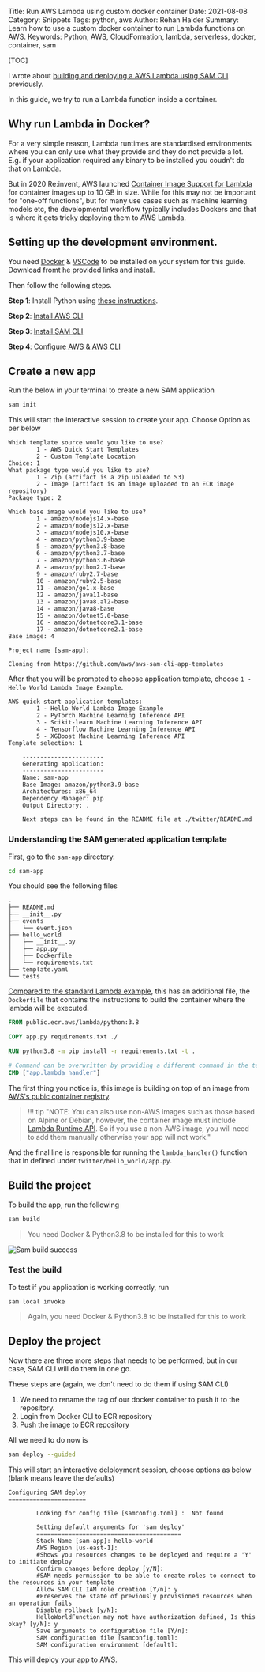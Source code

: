 Title: Run AWS Lambda using custom docker container
Date: 2021-08-08
Category: Snippets
Tags: python, aws
Author: Rehan Haider
Summary: Learn how to use a custom docker container to run Lambda functions on AWS. 
Keywords: Python, AWS, CloudFormation, lambda, serverless, docker, container, sam

[TOC]

I wrote about [building and deploying a AWS Lambda using SAM CLI]({filename}0016-deploy-serverless-apps-with-aws-sam.md) previously.

In this guide, we try to run a Lambda function inside a container. 

## Why run Lambda in Docker? 

For a very simple reason, Lambda runtimes are standardised environments where you can only use what they provide and they do not provide a lot. E.g. if your application required any binary to be installed you coudn't do that on Lambda. 

But in 2020 Re:invent, AWS launched [Container Image Support for Lambda](https://aws.amazon.com/blogs/aws/new-for-aws-lambda-container-image-support/) for container images up to 10 GB in size. While for this may not be important for "one-off functions", but for many use cases such as machine learning models etc, the developmental workflow typically includes Dockers and that is where it gets tricky deploying them to AWS Lambda.

## Setting up the development environment. 

You need [Docker](https://docs.docker.com/get-docker/) & [VSCode](https://code.visualstudio.com/download) to be installed on your system for this guide. Download fromt he provided links and install. 

Then follow the following steps. 

**Step 1**: Install Python using [these instructions]({filename}0013-how-to-check-python-version.md).

**Step 2**: [Install AWS CLI]({filename}0016-deploy-serverless-apps-with-aws-sam.md#install-aws-cli)

**Step 3**: [Install SAM CLI]({filename}0016-deploy-serverless-apps-with-aws-sam.md#install-aws-sam-cli)

**Step 4**: [Configure AWS & AWS CLI]({filename}0016-deploy-serverless-apps-with-aws-sam.md#configuring-aws-aws-cli)


## Create a new app

Run the below in your terminal to create a new SAM application
```bash
sam init
```

This will start the interactive session to create your app. Choose Option as per below

```
Which template source would you like to use?
        1 - AWS Quick Start Templates
        2 - Custom Template Location
Choice: 1
What package type would you like to use?
        1 - Zip (artifact is a zip uploaded to S3)
        2 - Image (artifact is an image uploaded to an ECR image repository)
Package type: 2

Which base image would you like to use?
        1 - amazon/nodejs14.x-base
        2 - amazon/nodejs12.x-base
        3 - amazon/nodejs10.x-base
        4 - amazon/python3.9-base
        5 - amazon/python3.8-base
        6 - amazon/python3.7-base
        7 - amazon/python3.6-base
        8 - amazon/python2.7-base
        9 - amazon/ruby2.7-base
        10 - amazon/ruby2.5-base
        11 - amazon/go1.x-base
        12 - amazon/java11-base
        13 - amazon/java8.al2-base
        14 - amazon/java8-base
        15 - amazon/dotnet5.0-base
        16 - amazon/dotnetcore3.1-base
        17 - amazon/dotnetcore2.1-base
Base image: 4

Project name [sam-app]:

Cloning from https://github.com/aws/aws-sam-cli-app-templates
```

After that you will be prompted to choose application template, choose `1 - Hello World Lambda Image Example`.

```
AWS quick start application templates:
        1 - Hello World Lambda Image Example
        2 - PyTorch Machine Learning Inference API
        3 - Scikit-learn Machine Learning Inference API
        4 - Tensorflow Machine Learning Inference API
        5 - XGBoost Machine Learning Inference API
Template selection: 1

    -----------------------
    Generating application:
    -----------------------
    Name: sam-app
    Base Image: amazon/python3.9-base
    Architectures: x86_64
    Dependency Manager: pip
    Output Directory: .

    Next steps can be found in the README file at ./twitter/README.md
```

### Understanding the SAM generated application template

First, go to the `sam-app` directory.

```bash
cd sam-app
```

You should see the following files

```
.
├── README.md
├── __init__.py
├── events
│   └── event.json
├── hello_world
│   ├── __init__.py
│   ├── app.py
│   ├── Dockerfile
│   └── requirements.txt
├── template.yaml
└── tests
```

[Compared to the standard Lambda example]({filename}0016-deploy-serverless-apps-with-aws-sam.md), this has an additional file, the `Dockerfile` that contains the instructions to build the container where the lambda will be executed. 

```Dockerfile
FROM public.ecr.aws/lambda/python:3.8

COPY app.py requirements.txt ./

RUN python3.8 -m pip install -r requirements.txt -t .

# Command can be overwritten by providing a different command in the template directly.
CMD ["app.lambda_handler"]
```

The first thing you notice is, this image is building on top of an image from [AWS's pubic container registry](https://gallery.ecr.aws/lambda/).

> !!! tip "NOTE: You can also use non-AWS images such as those based on Alpine or Debian, however, the container image must include [Lambda Runtime API](https://docs.aws.amazon.com/lambda/latest/dg/runtimes-api.html). So if you use a non-AWS image, you will need to add them manually otherwise your app will not work."

And the final line is responsible for running the `lambda_handler()` function that in defined under `twitter/hello_world/app.py`. 

## Build the project

To build the app, run the following
```bash
sam build
```
> You need Docker & Python3.8 to be installed for this to work

![Sam build success]({static}/images/s0017/sam-build-success.png)

### Test the build
To test if you application is working correctly, run
```text
sam local invoke
```
> Again, you need Docker & Python3.8 to be installed for this to work

## Deploy the project

Now there are three more steps that needs to be performed, but in our case, SAM CLI will do them in one go. 

These steps are (again, we don't need to do them if using SAM CLI)
1. We need to rename the tag of our docker container to push it to the repository. 
2. Login from Docker CLI to ECR repository
3. Push the image to ECR repository

All we need to do now is
```bash
sam deploy --guided
```

This will start an interactive delployment session, choose options as below (blank means leave the defaults)

```
Configuring SAM deploy
======================

        Looking for config file [samconfig.toml] :  Not found

        Setting default arguments for 'sam deploy'
        =========================================
        Stack Name [sam-app]: hello-world
        AWS Region [us-east-1]: 
        #Shows you resources changes to be deployed and require a 'Y' to initiate deploy
        Confirm changes before deploy [y/N]: 
        #SAM needs permission to be able to create roles to connect to the resources in your template
        Allow SAM CLI IAM role creation [Y/n]: y
        #Preserves the state of previously provisioned resources when an operation fails
        Disable rollback [y/N]: 
        HelloWorldFunction may not have authorization defined, Is this okay? [y/N]: y
        Save arguments to configuration file [Y/n]: 
        SAM configuration file [samconfig.toml]: 
        SAM configuration environment [default]: 
```
This will deploy your app to AWS. 